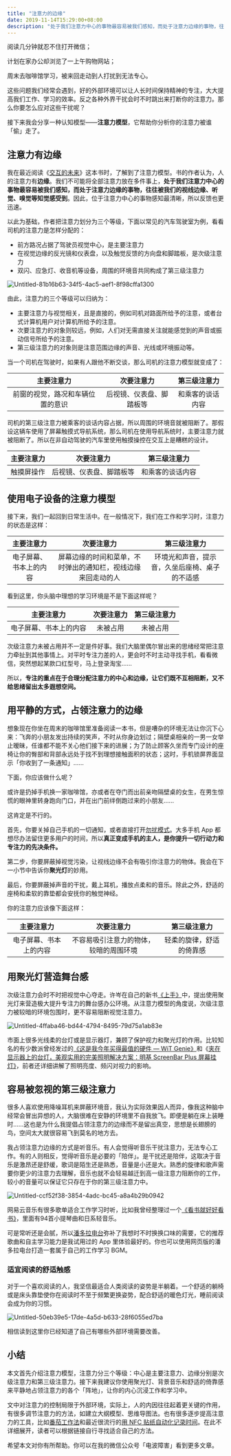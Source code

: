 ```yaml
---
title: "注意力的边缘"
date: 2019-11-14T15:29:00+08:00
description: "处于我们注意力中心的事物最容易被我们感知，而处于注意力边缘的事物，往往被我们的视线边缘、听觉、嗅觉等知觉感受到。"
---
```




阅读几分钟就忍不住打开微信；

计划在家办公却浏览了一上午购物网站；

周末去咖啡馆学习，被来回走动到人打扰到无法专心。

这些问题我们经常会遇到，好的外部环境可以让人长时间保持精神的专注，大大提高我们工作、学习的效率。反之各种外界干扰会时不时跳出来打断你的注意力。那么你要怎么应对这些干扰呢？

接下来我会分享一种认知模型——**注意力模型**，它帮助你分析你的注意力被谁「偷」走了。

## 注意力有边缘

我在最近阅读《[交互的未来](https://book.douban.com/subject/27133266/)》这本书时，了解到了注意力模型。书的作者认为，人的注意力有**边缘**。我们不可能将全部注意力放在多件事上，**处于我们注意力中心的事物最容易被我们感知，而处于注意力边缘的事物，往往被我们的视线边缘、听觉、嗅觉等知觉感受到**。因此，位于注意力中心的事物感知最清晰，所以反馈也更迅速。

以此为基础，作者把注意力划分为三个等级，下面以常见的汽车驾驶室为例，看看司机的注意力是怎样分配的：

- 前方路况占据了驾驶员视觉中心，是主要注意力
- 在视觉边缘的反光镜和仪表盘，以及触觉反馈的方向盘和脚踏板，是次级注意力
- 双闪、应急灯、收音机等设备，周围的环境音共同构成了第三级注意力

![Untitled-81b16b63-34f5-4ac5-aef1-8f98cffa1300](https://tva1.sinaimg.cn/large/006y8mN6gy1g8coq07izhj30zm0mah8s.jpg)

由此，注意力的三个等级可以归纳为：

- 主要注意力与视觉相关，且是直接的，例如司机对路面所给予的注意，或者台式计算机用户对计算机所给予的注意。
- 次要注意力的对象则较远，例如，人们对无需直接关注就能感觉到的声音或振动信号所给予的注意。
- 第三级注意力的对象则是注意范围边缘的声音、光线或环境振动等。

当一个司机在驾驶时，如果有人跟他不断交谈，那么司机的注意力模型就变成了：

|            主要注意力            |        次要注意力        |   第三级注意力   |
| :------------------------------: | :----------------------: | :--------------: |
| 前窗的视觉，路况和车辆位置的意识 | 后视镜、仪表盘、脚踏板等 | 和乘客的谈话内容 |

司机的第三级注意力被乘客的谈话内容占据，所以周围的环境音就被阻断了。那假设这辆车使用了屏幕触摸式导航系统，那么司机在使用导航系统时，主要注意力就被阻断了。所以在非自动驾驶的汽车里使用触摸操控在交互上是糟糕的设计。

| 主要注意力 |        次要注意力        |   第三级注意力   |
| :--------: | :----------------------: | :--------------: |
| 触摸屏操作 | 后视镜、仪表盘、脚踏板等 | 和乘客的谈话内容 |

## 使用电子设备的注意力模型

接下来，我们一起回到日常生活中。在一般情况下，我们在工作和学习时，注意力的状态是这样：

|       主要注意力       |                          次要注意力                          |                  第三级注意力                  |
| :--------------------: | :----------------------------------------------------------: | :--------------------------------------------: |
| 电子屏幕、书本上的内容 | 屏幕边缘的时间和菜单，不时弹出的通知栏，视线边缘来回走动的人 | 环境光和声音，提示音，久坐后座椅、桌子的不适感 |

看到这里，你头脑中理想的学习环境是不是下面这样呢？

|       主要注意力       | 次要注意力 | 第三级注意力 |
| :--------------------: | :--------: | :----------: |
| 电子屏幕、书本上的内容 |  未被占用  |   未被占用   |

次级注意力未被占用并不一定是件好事。我们大脑里偶尔冒出来的思绪经常把注意力牵扯到其他事情上。对平时专注力差的人，更会时不时主动寻找手机，看看微信，突然想起某款口红型号，马上登录淘宝……

所以，**专注的重点在于合理分配注意力的中心和边缘，让它们既不互相阻断，又不给思绪留出太多遐想空间。**

## 用平静的方式，占领注意力的边缘

想象现在你坐在周末的咖啡馆里准备阅读一本书，但是嘈杂的环境无法让你沉下心来：飞奔的小朋友发出持续的笑声，不时从你身边划过；隔壁桌相亲的一男一女举止暧昧，任谁都不能不关心他们接下来的进展；为了防止顾客久坐而专门设计的座椅让你的臀部和背部永远处于找不到理想接触面积的状态；这时，手机锁屏界面显示「你收到了一条通知」……

下面，你应该做什么呢？

或许是扔掉手机换一家咖啡馆，亦或者在夺门而出前亲吻隔壁桌的女生，在男生惊慌的眼神里转身跑向门口，并在出门前绊倒跑过来的小朋友……

这肯定是不行的。

首先，你要关掉自己手机的一切通知，或者直接打开[勿扰模式](https://support.apple.com/zh-cn/HT204321)。大多手机 App 都想尽办法留住更多用户的时间，所以**真正变成手机的主人，是你提升一切行动力和专注力的先决条件。**

第二步，你要屏蔽掉视觉污染，让视线边缘不会有吸引你注意力的物体。我会在下一小节中告诉你**聚光灯**的妙用。

最后，你要屏蔽掉声音的干扰，戴上耳机，播放点柔和的音乐。除此之外，舒适的座椅和柔软的靠垫都会安抚你的触觉神经。

你的注意力应该像下面这样：

|       主要注意力       |               次要注意力               |       第三级注意力       |
| :--------------------: | :------------------------------------: | :----------------------: |
| 电子屏幕、书本上的内容 | 不容易吸引注意力的物体，较暗的周围环境 | 轻柔的旋律，舒适的倚靠感 |

## 用聚光灯营造舞台感

次级注意力会时不时把视觉中心夺走。许岑在自己的新书[《上手》](https://book.douban.com/subject/34464459/)中，提出使用聚光灯来营造极大提升专注力的舞台感办公环境。从注意力模型的角度说，次级注意力被较暗的环境包围时，更不容易阻断视觉注意力。

![Untitled-4ffaba46-bd44-4794-8495-79d75a1ab83e](https://tva1.sinaimg.cn/large/006y8mN6gy1g8covpkgpsj30v40ite2e.jpg)

市面上很多光线柔的台灯或是显示器灯，兼顾了保护视力和聚光灯的作用。比较知名的有少数派曾经发过的[《这是我今年买得最值的硬件 — WiT Genie》](https://sspai.com/post/43034)和《[夹在显示器上的台灯，美观实用的完美照明解决方案：明基 ScreenBar Plus 屏幕挂灯》](https://sspai.com/post/45870)，前者还详细讲解了照明亮度、频闪对视力的影响。

## 容易被忽视的第三级注意力

很多人喜欢使用降噪耳机来屏蔽环境音，我认为实际效果因人而异，像我这种脑中经常会冒出异想的人，大脑很难在安静的环境里不自我放飞。即便是躺在床上装睡时……这也是为什么我提倡占领注意力的边缘而不是留出真空，思想是长翅膀的鸟，空间太大就很容易飞到莫名的地方去。

我占领注意力边缘的方式是听音乐。有人会觉得听音乐干扰注意力，无法专心工作。有的人则相反，觉得听音乐是必要的「陪伴」。是干扰还是陪伴，这取决于音乐是激昂还是舒缓，歌词是陌生还是熟悉，音量是小还是大。熟悉的旋律和歌声需要你更少的注意力去理解，音乐也就不会轻易越迁到高一级注意力阻断你的工作，较小的音量可以保证它只存在于你的第三级注意力中。

![Untitled-ccf52f38-3854-4adc-bc45-a8a4b29b0942](https://tva1.sinaimg.cn/large/006y8mN6gy1g8cow0ac1uj319f0u0txh.jpg)

网易云音乐有很多歌单适合工作学习时听，比如我曾经整理过一个[《看书就好好看书》](http://music.163.com/playlist/133513964/131429/?userid=131429)，里面有94首小提琴曲和日系轻音乐。

可是常听还是会腻，所以[潘多拉电台](https://www.pandora.com)弥补了我想时不时换换口味的需要，它的推荐歌曲和自主学习能力是我试用过的 App 里体验最好的。你也可以使用网页版的潘多拉电台打造一套属于自己的工作学习 BGM。

### 适宜阅读的舒适触感

对于一个喜欢阅读的人，我坚信最适合人类阅读的姿势是半躺着。一个舒适的躺椅或是床头靠垫使你在阅读时不至于频繁更换姿势，配合舒适的暖色灯光，睡前阅读会成为你的习惯。

![Untitled-50eb39e5-17de-4a5d-b633-28f6055ed7ba](https://tva1.sinaimg.cn/large/006y8mN6gy1g8cow6h8mnj30u00u0x6r.jpg)

相信读到这里你已经知道了自己有哪些外部环境需要改善。

## 小结

本文首先介绍注意力模型，注意力分三个等级：中心是主要注意力、边缘分别是次级注意力和第三级注意力。接下来我建议你使用聚光灯、背景音乐和舒适的倚靠感来平静地占领注意力的各个「阵地」，让你的内心沉浸工作和学习中。

文中对注意力的控制局限于外部环境，实际上，人的内因往往起着更关键的作用，有很多调节注意力的方法，如建立大纲模型、思维导图法。也有很多逐步提高注意力的工具，比如[番茄工作法](https://zh.wikipedia.org/zh-hans/%E7%95%AA%E8%8C%84%E5%B7%A5%E4%BD%9C%E6%B3%95)和最近很流行的[用 NFC 贴纸自动化记录时间](https://sspai.com/post/56866)。在此不详细展开，读者可以根据链接自行寻找适合自己的方法。

希望本文对你有所帮助。你可以在我的微信公众号「电波障害」看到更多文章。